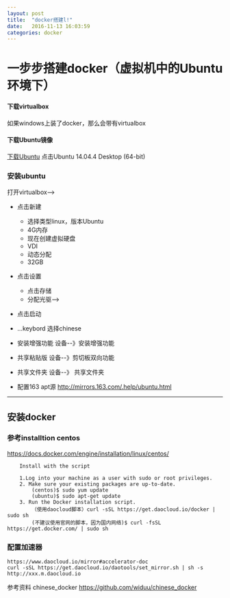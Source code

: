 ```yaml
---
layout: post
title:  "docker搭建l!"
date:   2016-11-13 16:03:59
categories: docker
---
```


# 一步步搭建docker（虚拟机中的Ubuntu环境下）

#### 下载virtualbox
如果windows上装了docker，那么会带有virtualbox

#### 下载Ubuntu镜像
[下载Ubuntu](http://www.ubuntu.org.cn/download/alternative-downloads) 点击Ubuntu 14.04.4 Desktop (64-bit) 

### 安装ubuntu
打开virtualbox-->
- 点击新建
	- 选择类型linux，版本Ubuntu
	- 4G内存
	- 现在创建虚拟硬盘
	- VDI
	- 动态分配
	- 32GB
- 点击设置
	- 点击存储
	- 分配光驱-->
- 点击启动
- ...keybord 选择chinese

- 安装增强功能
	设备--》安装增强功能

- 共享粘贴版
设备--》剪切板双向功能

- 共享文件夹
	设备--》 共享文件夹

- 配置163 apt源
	http://mirrors.163.com/.help/ubuntu.html 
	

-------------------------------------------------------------------
## 安装docker

### 参考installtion centos
https://docs.docker.com/engine/installation/linux/centos/	
	
```	
	Install with the script
		
	1.Log into your machine as a user with sudo or root privileges.
	2. Make sure your existing packages are up-to-date.
		(centos)$ sudo yum update 
		(ubuntu)$ sudo apt-get update
	3. Run the Docker installation script.
	 	（使用daocloud脚本）curl -sSL https://get.daocloud.io/docker | sudo sh
		(不建议使用官网的脚本，因为国内网络)$ curl -fsSL https://get.docker.com/ | sudo sh
```		
	
### 配置加速器
	https://www.daocloud.io/mirror#accelerator-doc
	curl -sSL https://get.daocloud.io/daotools/set_mirror.sh | sh -s http://xxx.m.daocloud.io
	

参考资料 chinese_docker
https://github.com/widuu/chinese_docker	
